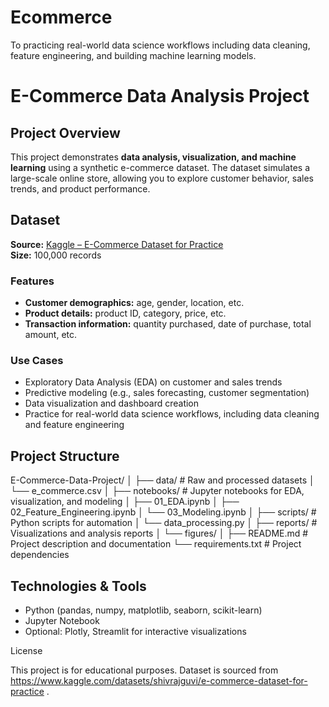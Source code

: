 # Ecommerce
To practicing real-world data science workflows including data cleaning, feature engineering, and building machine learning models.



# E-Commerce Data Analysis Project

## Project Overview
This project demonstrates **data analysis, visualization, and machine learning** using a synthetic e-commerce dataset. The dataset simulates a large-scale online store, allowing you to explore customer behavior, sales trends, and product performance.

## Dataset
**Source:** [Kaggle – E-Commerce Dataset for Practice](https://www.kaggle.com/datasets/shivrajguvi/e-commerce-dataset-for-practice)  
**Size:** 100,000 records  

### Features
- **Customer demographics:** age, gender, location, etc.  
- **Product details:** product ID, category, price, etc.  
- **Transaction information:** quantity purchased, date of purchase, total amount, etc.  

### Use Cases
- Exploratory Data Analysis (EDA) on customer and sales trends  
- Predictive modeling (e.g., sales forecasting, customer segmentation)  
- Data visualization and dashboard creation  
- Practice for real-world data science workflows, including data cleaning and feature engineering  

## Project Structure
E-Commerce-Data-Project/
│
├── data/ # Raw and processed datasets
│ └── e_commerce.csv
│
├── notebooks/ # Jupyter notebooks for EDA, visualization, and modeling
│ ├── 01_EDA.ipynb
│ ├── 02_Feature_Engineering.ipynb
│ └── 03_Modeling.ipynb
│
├── scripts/ # Python scripts for automation
│ └── data_processing.py
│
├── reports/ # Visualizations and analysis reports
│ └── figures/
│
├── README.md # Project description and documentation
└── requirements.txt # Project dependencies


## Technologies & Tools
- Python (pandas, numpy, matplotlib, seaborn, scikit-learn)  
- Jupyter Notebook  
- Optional: Plotly, Streamlit for interactive visualizations

License

This project is for educational purposes. Dataset is sourced from https://www.kaggle.com/datasets/shivrajguvi/e-commerce-dataset-for-practice
.
